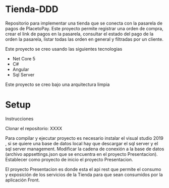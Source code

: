 # Tienda-DDD
Repositorio para implementar una tienda que se conecta con la pasarela de pagos de PlacetoPay.
Este proyecto permite registrar una orden de compra, crear el link de pagos en la pasarela, consultar el estado del pago de la orden la pasarela, listar todas las orden en general y filtradas por un cliente.

Este proyecto se creo usando las siguientes tecnologias
* Net Core 5
* C#
* Angular
* Sql Server

Este proyecto se creo bajo una arquitectura limpia 

# Setup
Instrucciones

Clonar el repositorio: XXXX

Para compilar y ejecutar proyecto es necesario instalar el visual studio 2019 , si se quiere una base de datos local hay que descargar el sql server y el sql server management. Modificar la cadena de conexión a la base de datos (archivo appsettings.json que se encuentra en el proyecto Presentacion).
Establecer como proyecto de inicio el proyecto Presentacion.

El proyecto Presentacion es donde esta el api rest que permite el consumo y exposición de los servicios de la Tienda para que sean consumidos por la aplicación Front.

